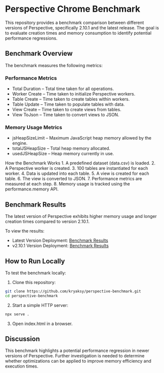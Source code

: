# Perspective Chrome Benchmark

This repository provides a benchmark comparison between different versions of Perspective, specifically 2.10.1 and the latest release. The goal is to evaluate creation times and memory consumption to identify potential performance regressions.

## Benchmark Overview

The benchmark measures the following metrics:

### Performance Metrics

- Total Duration – Total time taken for all operations.
- Worker Create – Time taken to initialize Perspective workers.
- Table Create – Time taken to create tables within workers.
- Table Update – Time taken to populate tables with data.
- View Create – Time taken to create views from tables.
- View ToJson – Time taken to convert views to JSON.

### Memory Usage Metrics

- jsHeapSizeLimit – Maximum JavaScript heap memory allowed by the engine.
- totalJSHeapSize – Total heap memory allocated.
- usedJSHeapSize – Heap memory currently in use.

How the Benchmark Works 1. A predefined dataset (data.csv) is loaded. 2. A Perspective worker is created. 3. 100 tables are instantiated for each worker. 4. Data is updated into each table. 5. A view is created for each table. 6. The view is converted to JSON. 7. Performance metrics are measured at each step. 8. Memory usage is tracked using the performance.memory API.

## Benchmark Results

The latest version of Perspective exhibits higher memory usage and longer creation times compared to version 2.10.1.

To view the results:

- Latest Version Deployment: [Benchmark Results](https://psp-benchmark-latest.netlify.app/)
- v2.10.1 Version Deployment: [Benchmark Results](https://psp-benchmark-2-10-1.netlify.app/)

## How to Run Locally

To test the benchmark locally:

1. Clone this repository:

```sh
git clone https://github.com/kryaksy/perspective-benchmark.git
cd perspective-benchmark
```

2. Start a simple HTTP server:

```sh
npx serve .
```

3. Open index.html in a browser.

## Discussion

This benchmark highlights a potential performance regression in newer versions of Perspective. Further investigation is needed to determine whether optimizations can be applied to improve memory efficiency and execution times.
